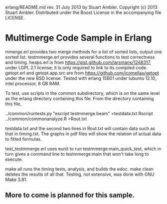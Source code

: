 erlang/README.md rev. 31 July 2013 by Stuart Ambler.
Copyright (c) 2013 Stuart Ambler.
Distributed under the Boost License in the accompanying file LICENSE.

# Multimerge Code Sample in Erlang

mmerge.erl provides two merge methods for a list of sorted lists, output one
sorted list.  testmmerge.erl provides several functions to test correctness
and timing.  heaps.erl is from https://gist.github.com/larsmans/1248317,
under LGPL 2.1 license; it is only required to link to its compiled code. 
getopt.erl and getopt.app.src are from https://github.com/jcomellas/getopt
under the new BSD license.  Tested with erlang 15B01 under lubuntu 12.10,
intel processor, 8 GB RAM.

To test, use scripts in the common subdirectory, which is on the same level as
the erlang directory containing this file.  From the directory containing this
file,

../common/runtests.py "escript testmmerge.beam" >testdata.txt
Rscript ../common/commonanalyze.R >Rout.txt

testdata.txt and the second two lines in Rout.txt will contain data such as that
in timing.txt.  The graphs in pdf files will show the relation of actual data to
fitted formulas.

test\_testmmerge.erl uses eunit to run testmmerge:main\_quick\_test, which in
turn gives a command line to testmmerge:main that won't take long to execute.

make all runs the timing tests, analysis, and builds the edoc.
make clean deletes the results of all that.  Testing, not extensive,
was done with GNU Make 3.81.

## More to come is planned for this sample.
